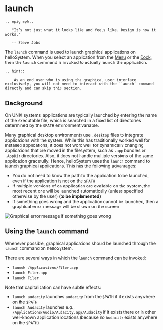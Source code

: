  # launch
 
 ```eval_rst
 .. epigraph::

    "It’s not just what it looks like and feels like. Design is how it works."

    -- Steve Jobs
```
 
 The `launch` command is used to launch graphical applications on helloSystem. When you select an application from the [Menu](menu.md) or the [Dock](dock.md), then the `launch` command is invoked to actually launch the application.
 
 ```eval_rst
 .. hint::

     As an end user who is using the graphical user interface exclusively, you will not need to interact with the `launch` command directly and can skip this section.
 ```
 
 ## Background
 
 On UNIX systems, applications are typically launched by entering the name of the executable file, which is searched in a fixed list of directories determined by the `$PATH` environment variable. 
 
 Many graphical desktop environments use `.desktop` files to integrate applications with the system. While this has traditionally worked well for installed applications, it does not work well for dynamically changing applications that are moved in the filesystem, such as `.app` bundles or `.AppDir` directories. Also, it does not handle multiple versions of the same application gracefully. Hence, helloSystem uses the `launch` command to launch graphical applications. This has the following advantages:
 
 * You do not need to know the path to the application to be launched, even if the application is not on the `$PATH`
  * If multiple versions of an application are available on the system, the most recent one will be launched automatically (unless specified otherwise by the user) __(to be implemented)__
 * If something goes wrong and the application cannot be launched, then a graphical error message will be shown on the screen
 
 ![Graphical error message if something goes wrong](https://pbs.twimg.com/media/EoLKXl7WEAAWCtQ?format=png)
 
 ## Using the `launch` command
 
  Whenever possible, graphical applications should be launched through the `launch` command on helloSystem.

  There are several ways in which the `launch` command can be invoked:
 
 * `launch /Applications/Filer.app`
 * `launch Filer.app`
 * `launch Filer`
 
Note that capitalization can have subtle effects:
 
* `launch audacity` launches `audacity` from the `$PATH` if it exists anywhere on the `$PATH`
* `launch Audacity` launches e.g., `/Applications/Audio/Audacity.app/Audacity` if it exists there or in other well-known application locations (because no `Audacity` exists anywhere on the `$PATH`)

